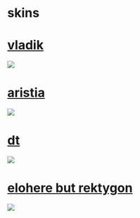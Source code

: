 # skins
# [vladik](https://drive.google.com/drive/folders/1I_qnpg4useARiK5q71xKxU_pXW9JwGZg?usp=sharing)
<img src="https://cdn.discordapp.com/attachments/692660729626492959/1162713705318977666/screenshot947.png"/>

# [aristia](https://drive.google.com/drive/folders/1wQcgkRDsDxUI6qvKOdpAUho5Uy_MZyyv?usp=sharing)
<img src="https://cdn.discordapp.com/attachments/1147506286242566305/1147509711768408174/screenshot916.png"/>

# [dt](https://drive.google.com/drive/folders/10Zexq9fnSLRJBe6EjXwDdNg-TzixEKAT?usp=sharing)
<img src="https://cdn.discordapp.com/attachments/1147506286242566305/1147514288785862728/screenshot917.png"/>

# [elohere but rektygon](https://drive.google.com/drive/folders/1eCyKFd-Sce-LT37b9GZ5YoBkMcEN_s8W?usp=sharing)
<img src="https://cdn.discordapp.com/attachments/1147965511196491897/1147965565017792542/screenshot920.png"/>

